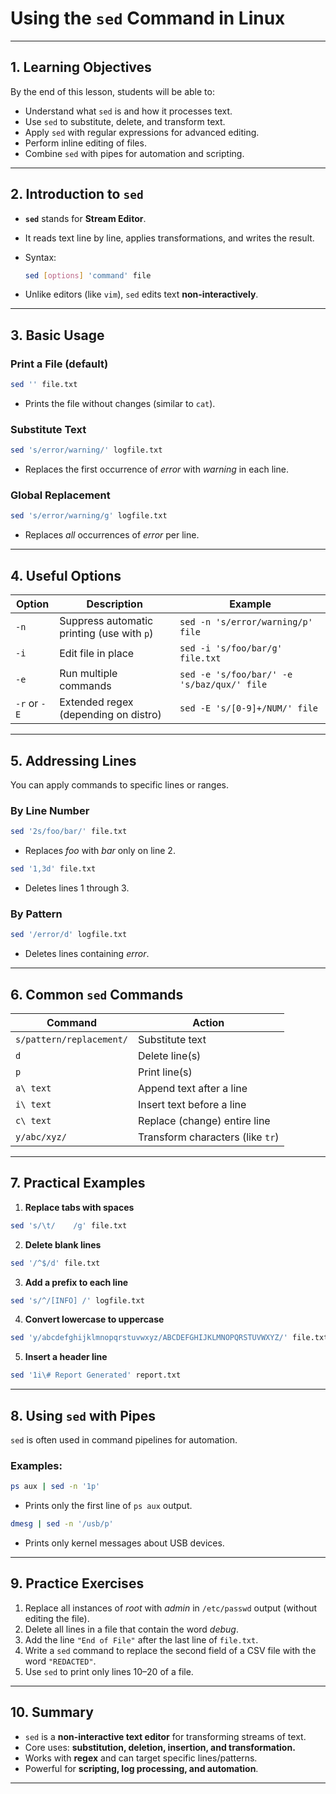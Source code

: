 # **Using the `sed` Command in Linux**

---

## **1. Learning Objectives**

By the end of this lesson, students will be able to:

* Understand what `sed` is and how it processes text.
* Use `sed` to substitute, delete, and transform text.
* Apply `sed` with regular expressions for advanced editing.
* Perform inline editing of files.
* Combine `sed` with pipes for automation and scripting.

---

## **2. Introduction to `sed`**

* **`sed`** stands for **Stream Editor**.
* It reads text line by line, applies transformations, and writes the result.
* Syntax:

  ```bash
  sed [options] 'command' file
  ```
* Unlike editors (like `vim`), `sed` edits text **non-interactively**.

---

## **3. Basic Usage**

### **Print a File (default)**

```bash
sed '' file.txt
```

* Prints the file without changes (similar to `cat`).

### **Substitute Text**

```bash
sed 's/error/warning/' logfile.txt
```

* Replaces the first occurrence of *error* with *warning* in each line.

### **Global Replacement**

```bash
sed 's/error/warning/g' logfile.txt
```

* Replaces *all* occurrences of *error* per line.

---

## **4. Useful Options**

| Option       | Description                                | Example                                    |
| ------------ | ------------------------------------------ | ------------------------------------------ |
| `-n`         | Suppress automatic printing (use with `p`) | `sed -n 's/error/warning/p' file`          |
| `-i`         | Edit file in place                         | `sed -i 's/foo/bar/g' file.txt`            |
| `-e`         | Run multiple commands                      | `sed -e 's/foo/bar/' -e 's/baz/qux/' file` |
| `-r` or `-E` | Extended regex (depending on distro)       | `sed -E 's/[0-9]+/NUM/' file`              |

---

## **5. Addressing Lines**

You can apply commands to specific lines or ranges.

### **By Line Number**

```bash
sed '2s/foo/bar/' file.txt
```

* Replaces *foo* with *bar* only on line 2.

```bash
sed '1,3d' file.txt
```

* Deletes lines 1 through 3.

### **By Pattern**

```bash
sed '/error/d' logfile.txt
```

* Deletes lines containing *error*.

---

## **6. Common `sed` Commands**

| Command                  | Action                           |
| ------------------------ | -------------------------------- |
| `s/pattern/replacement/` | Substitute text                  |
| `d`                      | Delete line(s)                   |
| `p`                      | Print line(s)                    |
| `a\ text`                | Append text after a line         |
| `i\ text`                | Insert text before a line        |
| `c\ text`                | Replace (change) entire line     |
| `y/abc/xyz/`             | Transform characters (like `tr`) |

---

## **7. Practical Examples**

1. **Replace tabs with spaces**

```bash
sed 's/\t/    /g' file.txt
```

2. **Delete blank lines**

```bash
sed '/^$/d' file.txt
```

3. **Add a prefix to each line**

```bash
sed 's/^/[INFO] /' logfile.txt
```

4. **Convert lowercase to uppercase**

```bash
sed 'y/abcdefghijklmnopqrstuvwxyz/ABCDEFGHIJKLMNOPQRSTUVWXYZ/' file.txt
```

5. **Insert a header line**

```bash
sed '1i\# Report Generated' report.txt
```

---

## **8. Using `sed` with Pipes**

`sed` is often used in command pipelines for automation.

### **Examples:**

```bash
ps aux | sed -n '1p'
```

* Prints only the first line of `ps aux` output.

```bash
dmesg | sed -n '/usb/p'
```

* Prints only kernel messages about USB devices.

---

## **9. Practice Exercises**

1. Replace all instances of *root* with *admin* in `/etc/passwd` output (without editing the file).
2. Delete all lines in a file that contain the word *debug*.
3. Add the line `"End of File"` after the last line of `file.txt`.
4. Write a `sed` command to replace the second field of a CSV file with the word `"REDACTED"`.
5. Use `sed` to print only lines 10–20 of a file.

---

## **10. Summary**

* `sed` is a **non-interactive text editor** for transforming streams of text.
* Core uses: **substitution, deletion, insertion, and transformation.**
* Works with **regex** and can target specific lines/patterns.
* Powerful for **scripting, log processing, and automation**.

---
